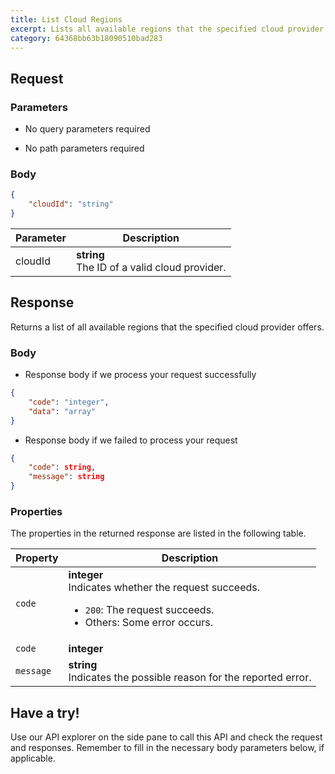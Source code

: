 ```yaml
---
title: List Cloud Regions
excerpt: Lists all available regions that the specified cloud provider offers.
category: 64368bb63b18090510bad283
---
```


## Request

### Parameters

- No query parameters required



- No path parameters required

### Body

```json
{
    "cloudId": "string"
}
```

| Parameter        | Description                                                                               |
|------------------|-------------------------------------------------------------------------------------------|
| cloudId  | **string**<br>The ID of a valid cloud provider. |



## Response

Returns a list of all available regions that the specified cloud provider offers.

### Body

- Response body if we process your request successfully

```json
{
    "code": "integer",
    "data": "array"
}
```

- Response body if we failed to process your request

```json
{
    "code": string,
    "message": string
}
```

### Properties

The properties in the returned response are listed in the following table.

| Property | Description                                                                                                                                  |
|----------|----------------------------------------------------------------------------------------------------------------------------------------------|
| `code`     | **integer**<br>Indicates whether the request succeeds.<br><ul><li>`200`: The request succeeds.</li><li>Others: Some error occurs.</li></ul> |
| `code` | **integer**<br> || `data` | **array**<br> |
| `message`  | **string**<br>Indicates the possible reason for the reported error. |

## Have a try!

Use our API explorer on the side pane to call this API and check the request and responses. Remember to fill in the necessary body parameters below, if applicable.